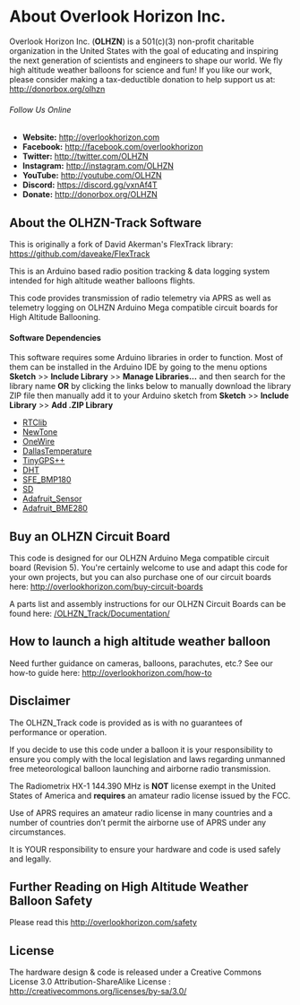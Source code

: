 # About Overlook Horizon Inc.

Overlook Horizon Inc. (**OLHZN**) is a 501(c)(3) non-profit charitable organization in the United States with the goal of educating and inspiring the next generation of scientists and engineers to shape our world. We fly high altitude weather balloons for science and fun! If you like our work, please consider making a tax-deductible donation to help support us at: http://donorbox.org/olhzn

###### Follow Us Online
- **Website:** http://overlookhorizon.com
- **Facebook:** http://facebook.com/overlookhorizon
- **Twitter:** http://twitter.com/OLHZN
- **Instagram:** http://instagram.com/OLHZN
- **YouTube:** http://youtube.com/OLHZN
- **Discord:** https://discord.gg/vxnAf4T
- **Donate:** http://donorbox.org/OLHZN

## About the OLHZN-Track Software

This is originally a fork of David Akerman's FlexTrack library: https://github.com/daveake/FlexTrack

This is an Arduino based radio position tracking & data logging system intended for high altitude weather balloons flights.

This code provides transmission of radio telemetry via APRS as well as telemetry logging on OLHZN Arduino Mega compatible circuit boards for High Altitude Ballooning.

#### Software Dependencies ####

This software requires some Arduino libraries in order to function.  Most of them can be installed in the Arduino IDE by going to the menu options **Sketch** >> **Include Library** >> **Manage Libraries...** and then search for the library name **OR** by clicking the links below to manually download the library ZIP file then manually add it to your Arduino sketch from **Sketch** >> **Include Library** >> **Add .ZIP Library**

- [RTClib](https://github.com/adafruit/RTClib)
- [NewTone](https://bitbucket.org/teckel12/arduino-new-tone/wiki/Home)
- [OneWire](https://github.com/bigjosh/OneWireNoResistor/)
- [DallasTemperature](https://github.com/milesburton/Arduino-Temperature-Control-Library)
- [TinyGPS++](https://github.com/mikalhart/TinyGPSPlus)
- [DHT](https://github.com/adafruit/DHT-sensor-library)
- [SFE_BMP180](https://github.com/sparkfun/BMP180_Breakout/tree/master/Libraries/Arduino)
- [SD](https://github.com/adafruit/SD)
- [Adafruit_Sensor](https://github.com/adafruit/Adafruit_Sensor)
- [Adafruit_BME280](https://github.com/adafruit/Adafruit_BME280_Library)

## Buy an OLHZN Circuit Board

This code is designed for our OLHZN Arduino Mega compatible circuit board (Revision 5). You're certainly welcome to use and adapt this code for your own projects, but you can also purchase one of our circuit boards here: http://overlookhorizon.com/buy-circuit-boards

A parts list and assembly instructions for our OLHZN Circuit Boards can be found here: [/OLHZN_Track/Documentation/](https://github.com/OverlookHorizon/OLHZN_Track/tree/master/Documentation)


## How to launch a high altitude weather balloon

Need further guidance on cameras, balloons, parachutes, etc.? See our how-to guide here: http://overlookhorizon.com/how-to

## Disclaimer

The OLHZN_Track code is provided as is with no guarantees of performance or operation. 

If you decide to use this code under a balloon it is your responsibility to ensure you comply with the local legislation and laws regarding unmanned free meteorological balloon launching and airborne radio transmission.

The Radiometrix HX-1 144.390 MHz is **NOT** license exempt in the United States of America and **requires** an amateur radio license issued by the FCC.

Use of APRS requires an amateur radio license in many countries and a number of countries don’t permit the airborne use of APRS under any circumstances. 

It is YOUR responsibility to ensure your hardware and code is used safely and legally.

## Further Reading on High Altitude Weather Balloon Safety

Please read this http://overlookhorizon.com/safety

## License

The hardware design & code is released under a Creative Commons License 3.0 Attribution-ShareAlike License : http://creativecommons.org/licenses/by-sa/3.0/

